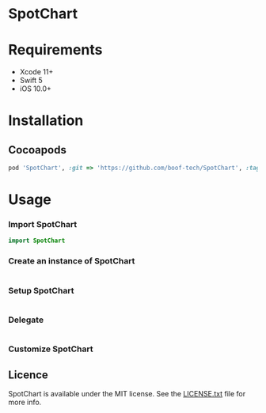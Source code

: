 # SpotChart

# Requirements
- Xcode 11+
- Swift 5
- iOS 10.0+


# Installation


## Cocoapods
```ruby
pod 'SpotChart', :git => 'https://github.com/boof-tech/SpotChart', :tag => '0.0.7'
```

# Usage

### Import SpotChart
```swift
import SpotChart
```

### Create an instance of SpotChart
```swift


```
### Setup SpotChart
```swift


```

### Delegate
```swift

```

### Customize SpotChart



## Licence
SpotChart is available under the MIT license. See the [LICENSE.txt](https://github.com/boof-tech/SpotChart/blob/main/LICENSE) file for more info.


